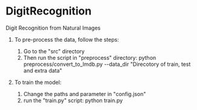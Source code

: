 # DigitRecognition
Digit Recognition from Natural Images

1) To pre-process the data, follow the steps:
    1) Go to the "src" directory
    2) Then run the script in "preprocess" directory: 
       python preprocess/convert_to_lmdb.py --data_dir "Direcotory of train, test and extra data"


2) To train the model:
    1) Change the paths and parameter in "config.json"
    2) run the "train.py" script:
        python train.py